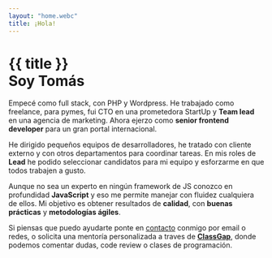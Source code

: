 ```yaml
---
layout: "home.webc"
title: ¡Hola!
---
```


# {{ title }}<br> Soy Tomás

<article>

Empecé como full stack, con PHP y Wordpress. He trabajado como freelance, para pymes, fui CTO en una prometedora StartUp y **Team lead** en una agencia de marketing. Ahora ejerzo como **senior frontend developer** para un gran portal internacional.

He dirigido pequeños equipos de desarrolladores, he tratado con cliente externo y con otros departamentos para coordinar tareas. En mis roles de **Lead** he podido seleccionar candidatos para mi equipo y esforzarme en que todos trabajen a gusto.

Aunque no sea un experto en ningún framework de JS conozco en profundidad **JavaScript** y eso me permite manejar con fluidez cualquiera de ellos. Mi objetivo es obtener resultados de **calidad**, con **buenas prácticas** y **metodologías ágiles**.

Si piensas que puedo ayudarte ponte en [contacto](#hablamos) conmigo por email o redes, o solicita una mentoría personalizada a traves de **[ClassGap](https://www.classgap.com/me/tomas-cornelles)**, donde podemos comentar dudas, code review o clases de programación.
